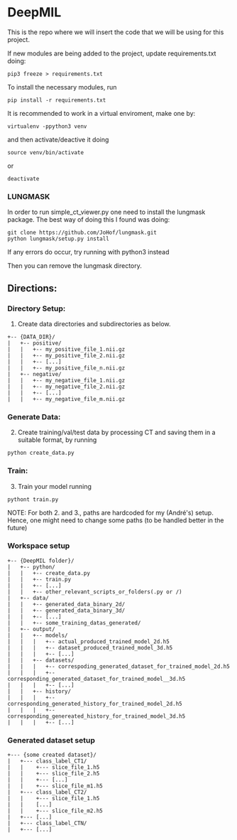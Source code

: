 # DeepMIL

This is the repo where we will insert the code that we will be using for this project.

If new modules are being added to the project, update requirements.txt doing:
```
pip3 freeze > requirements.txt
```

To install the necessary modules, run
```
pip install -r requirements.txt
```

It is recommended to work in a virtual enviroment, make one by:
```
virtualenv -ppython3 venv
```
and then activate/deactive it doing
```
source venv/bin/activate
```
or
```
deactivate
```

### LUNGMASK
In order to run simple_ct_viewer.py one need to install the lungmask package. The best way of doing this I found was doing:
```
git clone https://github.com/JoHof/lungmask.git
python lungmask/setup.py install
```

If any errors do occur, try running with python3 instead

Then you can remove the lungmask directory.

## Directions:
### Directory Setup:
1. Create data directories and subdirectories as below.

```
+-- {DATA_DIR}/
|   +-- positive/
|   |   +-- my_positive_file_1.nii.gz
|   |   +-- my_positive_file_2.nii.gz
|   |   +-- [...]
|   |   +-- my_positive_file_n.nii.gz
|   +-- negative/
|   |   +-- my_negative_file_1.nii.gz
|   |   +-- my_negative_file_2.nii.gz
|   |   +-- [...]
|   |   +-- my_negative_file_m.nii.gz
``` 

### Generate Data:
2. Create training/val/test data by processing CT and saving them in a suitable format, by running
```
python create_data.py
```

### Train:
3. Train your model running
```
pythont train.py
```

NOTE: For both 2. and 3., paths are hardcoded for my (André's) setup. Hence, one might need to change some paths (to be handled better in the future)


### Workspace setup
```
+-- {DeepMIL folder}/
|   +-- python/
|   |   +-- create_data.py
|   |   +-- train.py
|   |   +-- [...]
|   |   +-- other_relevant_scripts_or_folders(.py or /)
|   +-- data/
|   |   +-- generated_data_binary_2d/
|   |   +-- generated_data_binary_3d/
|   |   +-- [...]
|   |   +-- some_training_datas_generated/
|   +-- output/
|   |   +-- models/
|   |   |   +-- actual_produced_trained_model_2d.h5
|   |   |   +-- dataset_produced_trained_model_3d.h5
|   |   |   +-- [...]
|   |   +-- datasets/
|   |   |   +-- correspoding_generated_dataset_for_trained_model_2d.h5
|   |   |   +-- corresponding_generated_dataset_for_trained_model__3d.h5
|   |   |   +-- [...]
|   |   +-- history/
|   |   |   +-- corresponding_generated_history_for_trained_model_2d.h5
|   |   |   +-- corresponding_genereated_history_for_trained_model_3d.h5
|   |   |   +-- [...]
```


### Generated dataset setup
```
+--- {some created dataset}/
|   +--- class_label_CT1/
|   |    +--- slice_file_1.h5
|   |    +--- slice_file_2.h5
|   |    +--- [...]
|   |    +--- slice_file_m1.h5
|   +--- class_label_CT2/
|   |    +--- slice_file_1.h5
|   |    [...]
|   |    +--- slice_file_m2.h5
|   +--- [...]
|   +--- class_label_CTN/
|   +--- [...]
```



